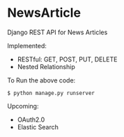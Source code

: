 # NewsArticle
Django REST API for News Articles

Implemented: 
- RESTful: GET, POST, PUT, DELETE
- Nested Relationship

To Run the above code:
```
$ python manage.py runserver
```

Upcoming:
- OAuth2.0
- Elastic Search

